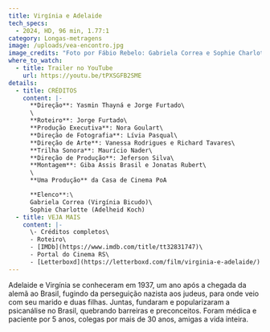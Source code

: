 ```yaml
---
title: Virgínia e Adelaide
tech_specs:
  - 2024, HD, 96 min, 1.77:1
category: Longas-metragens
image: /uploads/vea-encontro.jpg
image_credits: "Foto por Fábio Rebelo: Gabriela Correa e Sophie Charlotte"
where_to_watch:
  - title: Trailer no YouTube
    url: https://youtu.be/tPXSGFB2SME
details:
  - title: CRÉDITOS
    content: |-
      **Direção**: Yasmin Thayná e Jorge Furtado\
      \
      **Roteiro**: Jorge Furtado\
      **Produção Executiva**: Nora Goulart\
      **Direção de Fotografia**: Lívia Pasqual\
      **Direção de Arte**: Vanessa Rodrigues e Richard Tavares\
      **Trilha Sonora**: Maurício Nader\
      **Direção de Produção**: Jeferson Silva\
      **Montagem**: Giba Assis Brasil e Jonatas Rubert\
      \
      **Uma Produção** da Casa de Cinema PoA

      **Elenco**:\
      Gabriela Correa (Virgínia Bicudo)\
      Sophie Charlotte (Adelheid Koch)
  - title: VEJA MAIS
    content: |-
      \- Créditos completos\
      - Roteiro\
      - [IMDb](https://www.imdb.com/title/tt32831747)\
      - Portal do Cinema RS\
      - [Letterboxd](https://letterboxd.com/film/virginia-e-adelaide/)
---
```

Adelaide e Virgínia se conheceram em 1937, um ano após a chegada da alemã ao Brasil, fugindo da perseguição nazista aos judeus, para onde veio com seu marido e duas filhas. Juntas, fundaram e popularizaram a psicanálise no Brasil, quebrando barreiras e preconceitos. Foram médica e paciente por 5 anos, colegas por mais de 30 anos, amigas a vida inteira.
